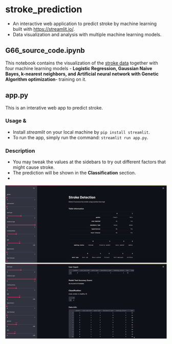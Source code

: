 # stroke_prediction

- An interactive web application to predict stroke by machine learning built with https://streamlit.io/.
- Data visualization and analysis with multiple machine learning models.

## G66_source_code.ipynb
This notebook contains the visualization of the [stroke data](https://www.kaggle.com/fedesoriano/stroke-prediction-dataset) together with four machine learning models - **Logistic Regression, Gaussian Naive Bayes, k-nearest neighbors, and Artificial neural network with Genetic Algorithm optimization**- training on it.

## app.py
This is an interative web app to predict stroke.

### Usage & 
- Install *streamlit* on your local machine by `pip install streamlit`.
- To run the app, simply run the command: `streamlit run app.py`.

### Description
- You may tweak the values at the sidebars to try out different factors that might cause stroke.
- The prediction will be shown in the **Classification** section.
- 
![alt text](https://github.com/chiatsekuo/stroke_prediction/blob/main/screenshots/landing_page.PNG "app landing page")
![alt text](https://github.com/chiatsekuo/stroke_prediction/blob/main/screenshots/second_scroll.PNG "app landing page")

